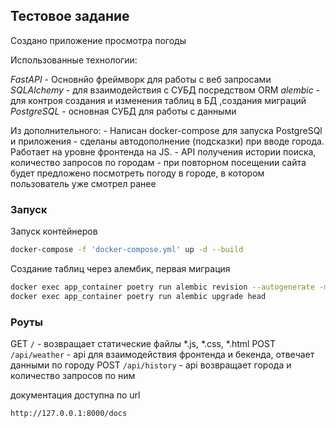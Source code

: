 ## Тестовое задание
Создано приложение просмотра погоды 

Использованные технологии:

*FastAPI* - Основнйо фреймворк для работы с веб запросами
*SQLAlchemy* - для взаимодействия с СУБД посредством ORM
*alembic* - для контроя создания и изменения таблиц в БД ,создания миграций
*PostgreSQL* - основная СУБД для работы с данными

Из дополнительного:
    - Написан docker-compose для запуска PostgreSQl и приложения
    - сделаны автодополнение (подсказки) при вводе города. Работает на уровне фронтенда на JS.
    - API получения истории поиска, количество запросов по городам
    - при повторном посещении сайта будет предложено посмотреть погоду в городе, в котором пользователь уже смотрел ранее


### Запуск
Запуск контейнеров
 ```bash
 docker-compose -f 'docker-compose.yml' up -d --build
 ```

Создание таблиц через алембик, первая миграция
```bash
docker exec app_container poetry run alembic revision --autogenerate -m "Initial revision"
docker exec app_container poetry run alembic upgrade head
```

### Роуты
GET `/` - возвращает статические файлы *.js, *.css, *.html 
POST `/api/weather` - api для взаимодействия фронтенда и бекенда, отвечает данными по городу
POST `/api/history` - api возвращает города и количество запросов по ним

документация доступна по url
```bash
http://127.0.0.1:8000/docs
```